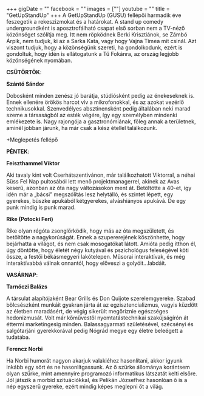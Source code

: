 +++
gigDate = ""
facebook = ""
images = [""]
youtube = ""
title = "GetUpStandUp"
+++
A GetUpStandUp (GUSU) fellépői harmadik éve feszegetik a rekeszizmokat és a határokat. A stand up comedy undergroundként is aposztrofálható csapat első sorban nem a TV-néző közönséget szólítja meg. Itt nem röpködnek Berki Krisztiánok, se Zámbó Árpik, nem tudjuk, ki az a Sarka Kata, vagy hogy Vajna Tímea mit csinál. Azt viszont tudjuk, hogy a közönségünk szereti, ha gondolkodunk, ezért is gondoltuk, hogy idén is ellátogatunk a Tű Fokánra, az ország legjobb közönségének nyomában.


**CSÜTÖRTÖK**:

**Szántó Sándor**

Dobosként minden zenész jó barátja, stúdiósként pedig az énekeseknek is. Ennek ellenére örökös harcot vív a mikrofonokkal, és az azokat vezérlő technikusokkal. Szenvedélyes absztinensként pedig általában neki marad szeme a társaságból az esték végére, így egy személyben mindenki emlékezete is. Nagy rajongója a gasztronómiának, főleg annak a területnek, aminél jobban járunk, ha már csak a kész étellel találkozunk.

+Meglepetés fellépő


**PÉNTEK**:

**Feiszthammel Viktor**

Aki tavaly kint volt Cserhátszentivánon, már találkozhatott Viktorral, a néhai Süss Fel Nap pultosából lett menő projektmanagerrel, akinek az Avas keserű, azonban az óta nagy változásokon ment át. Betöltötte a 40-et, így idén már a „bácsi” megszólítás lesz helytálló, és szintet lépett, egy gyerekes, büszke apukából kétgyerekes, alváshiányos apukává. De egy punk mindig is punk marad.  

**Rike (Potocki Feri)**

Rike olyan régóta zsonglőrködik, hogy más az óta megszületett, és betöltötte a nagykorúságát. Ennek a szupererejének köszönhette, hogy bejárhatta a világot, és nem csak mosogatókat látott. Amióta pedig itthon él, úgy döntötte, hogy életét négy kutyával és pszichológus feleségével köti össze, a festői békásmegyeri lakótelepen. Műsorai interaktívak, és még interaktívabbá válnak onnantól, hogy előveszi a golyóit…labdáit.


**VASÁRNAP**:

**Tarnóczi Balázs**

A társulat alapítójaként Bear Grills és Don Quijote szerelemgyereke. Szabad bölcsészként munkáit gyakran járta át az egzisztencializmus, vagyis küzdött az életben maradásért, de végig sikerült megőriznie egészséges hedonizmusát. Volt már kőművestől nyomtatástechnikai szakújságírón át éttermi marketingesig minden. Balassagyarmati születésével, szécsényi és salgótarjáni gyerekkorával pedig Nógrád megye egy életre beleégett a tudatába.

**Ferencz Norbi**

Ha Norbi humorát nagyon akarjuk valakiéhez hasonlítani, akkor igyunk inkább egy sört és ne hasonlítgassunk. Az ő szürke állománya korántsem olyan szürke, mint amennyire programozó informatikus látszatát kelti elsőre. Jól játszik a morbid szituációkkal, és Pelikán Józsefhez hasonlóan ő is a nép egyszerű gyereke, ezért mindig képes meglepni őt a világ.
